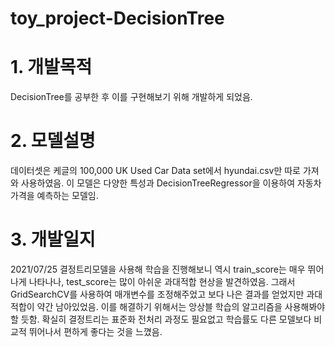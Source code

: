 # toy_project-DecisionTree

# 1. 개발목적
DecisionTree를 공부한 후 이를 구현해보기 위해 개발하게 되었음. 

# 2. 모델설명
데이터셋은 케글의 100,000 UK Used Car Data set에서 hyundai.csv만 따로 가져와 사용하였음. 이 모델은 다양한 특성과 DecisionTreeRegressor을 이용하여 자동차 가격을 예측하는 모델임.

# 3. 개발일지
2021/07/25 결정트리모델을 사용해 학습을 진행해보니 역시 train_score는 매우 뛰어나게 나타나나, test_score는 많이 아쉬운 과대적합 현상을 발견하였음. 그래서 GridSearchCV를 사용하여 매개변수를 조정해주었고 보다 나은 결과를 얻었지만 과대적합이 약간 남아있었음. 이를 해결하기 위해서는 앙상블 학습의 알고리즘을 사용해봐야할 듯함. 확실히 결정트리는 표준화 전처리 과정도 필요없고 학습률도 다른 모델보다 비교적 뛰어나서 편하게 좋다는 것을 느꼈음.
